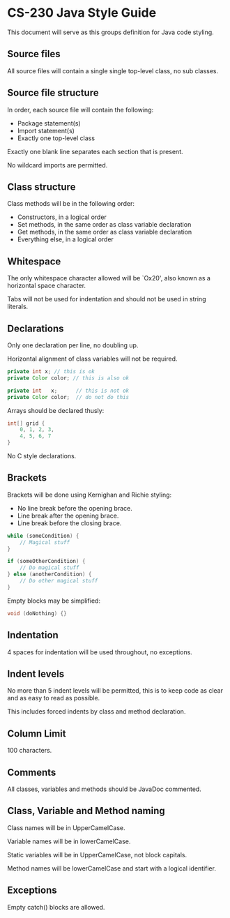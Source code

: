 # CS-230 Java Style Guide

This document will serve as this groups definition for Java code styling.

## Source files

All source files will contain a single single top-level class, no sub classes.

## Source file structure

In order, each source file will contain the following:

* Package statement(s)
* Import statement(s)
* Exactly one top-level class

Exactly one blank line separates each section that is present.

No wildcard imports are permitted.

## Class structure

Class methods will be in the following order:

* Constructors, in a logical order
* Set methods, in the same order as class variable declaration
* Get methods, in the same order as class variable declaration
* Everything else, in a logical order

## Whitespace

The only whitespace character allowed will be `Ox20', also known as a horizontal space character.

Tabs will not be used for indentation and should not be used in string literals.

## Declarations

Only one declaration per line, no doubling up.

Horizontal alignment of class variables will not be required.

```java
private int x; // this is ok
private Color color; // this is also ok

private int   x;      // this is not ok
private Color color;  // do not do this
```

Arrays should be declared thusly:

```java
int[] grid {
    0, 1, 2, 3,
    4, 5, 6, 7
}
```

No C style declarations.

## Brackets

Brackets will be done using Kernighan and Richie styling:

* No line break before the opening brace.
* Line break after the opening brace.
* Line break before the closing brace.

```java
while (someCondition) {
    // Magical stuff
}

if (someOtherCondition) {
    // Do magical stuff
} else (anotherCondition) {
    // Do other magical stuff
}
```

Empty blocks may be simplified:

```java
void (doNothing) {}
```

## Indentation

4 spaces for indentation will be used throughout, no exceptions.

## Indent levels

No more than 5 indent levels will be permitted, this is to keep code as clear and as easy to read as possible.

This includes forced indents by class and method declaration.

## Column Limit

100 characters.

## Comments

All classes, variables and methods should be JavaDoc commented.

## Class, Variable and Method naming

Class names will be in UpperCamelCase.

Variable names will be in lowerCamelCase.

Static variables will be in UpperCamelCase, not block capitals.

Method names will be lowerCamelCase and start with a logical identifier.

## Exceptions

Empty catch() blocks are allowed.
